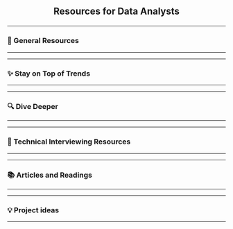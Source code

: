 ## <p style="text-align: center;"> Resources for Data Analysts</p>

---

### 🔧 General Resources

----

----

### ✨ Stay on Top of Trends

----


---

### 🔍  Dive Deeper

----


---

### 💬 Technical Interviewing Resources

----

---

### 📚 Articles and Readings

----

---

### 💡 Project ideas

----